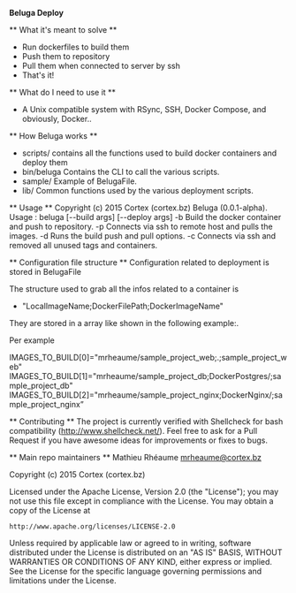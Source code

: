 **Beluga Deploy**

** What it's meant to solve **
  - Run dockerfiles to build them
  - Push them to repository
  - Pull them when connected to server by ssh
  - That's it!

** What do I need to use it **
  - A Unix compatible system with RSync, SSH, Docker Compose, and obviously, Docker..

** How Beluga works **

  - scripts/ contains all the functions used to build docker containers and deploy them
  - bin/beluga Contains the CLI to call the various scripts.
  - sample/ Example of BelugaFile.
  - lib/ Common functions used by the various deployment scripts.

** Usage **
Copyright (c) 2015 Cortex (cortex.bz)
Beluga (0.0.1-alpha). Usage :
beluga [--build args] [--deploy args]
-b Build the docker container and push to repository.
-p Connects via ssh to remote host and pulls the images.
-d Runs the build push and pull options.
-c Connects via ssh and removed all unused tags and containers.


** Configuration file structure **
Configuration related to deployment is stored in BelugaFile

The structure used to grab all the infos related to a container is

* "LocalImageName;DockerFilePath;DockerImageName"

They are stored in a array like shown in the following example:.

Per example

IMAGES_TO_BUILD[0]="mrheaume/sample_project_web;.;sample_project_web"
IMAGES_TO_BUILD[1]="mrheaume/sample_project_db;DockerPostgres/;sample_project_db"
IMAGES_TO_BUILD[2]="mrheaume/sample_project_nginx;DockerNginx/;sample_project_nginx”

** Contributing **
The project is currently verified with Shellcheck for bash compatibility (http://www.shellcheck.net/).
Feel free to ask for a Pull Request if you have awesome ideas for improvements or fixes to bugs.

** Main repo maintainers **
Mathieu Rhéaume <mrheaume@cortex.bz>

Copyright (c) 2015 Cortex (cortex.bz)

Licensed under the Apache License, Version 2.0 (the "License");
you may not use this file except in compliance with the License.
You may obtain a copy of the License at

    http://www.apache.org/licenses/LICENSE-2.0

Unless required by applicable law or agreed to in writing, software
distributed under the License is distributed on an "AS IS" BASIS,
WITHOUT WARRANTIES OR CONDITIONS OF ANY KIND, either express or implied.
See the License for the specific language governing permissions and
limitations under the License.